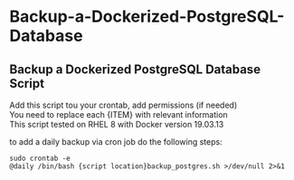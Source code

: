 # Backup-a-Dockerized-PostgreSQL-Database
## Backup a Dockerized PostgreSQL Database Script

Add this script tou your crontab, add permissions (if needed)    
You need to replace each {ITEM} with relevant information  
This script tested on RHEL 8 with Docker version 19.03.13  
  
to add a daily backup via cron job do the following steps:  
```
sudo crontab -e
@daily /bin/bash {script location}backup_postgres.sh >/dev/null 2>&1
```
